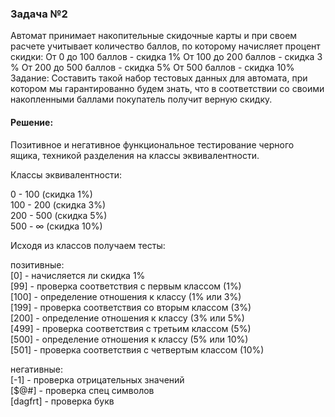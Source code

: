 ### Задача №2

   Автомат принимает накопительные скидочные карты и при своем расчете учитывает количество баллов, по которому начисляет процент скидки: От 0 до 100 баллов - скидка 1% От 100 до 200 баллов - скидка 3 % От 200 до 500 баллов - скидка 5% От 500 баллов - скидка 10% Задание: Составить такой набор тестовых данных для автомата, при котором мы гарантированно будем знать, что в соответствии со своими накопленными баллами покупатель получит верную скидку.

#### Решение:
Позитивное и негативное функциональное тестирование черного ящика, техникой разделения на классы эквивалентности.

Классы эквивалентности:
<p>0 - 100		(скидка 1%)<br>
100 - 200	(скидка 3%)<br>
200 - 500	(скидка 5%)<br>
500 - ∞		(скидка 10%)</p>

Исходя из классов получаем тесты:
<p>позитивные:<br>
[0] 	- начисляется ли скидка 1%<br>
[99] 	- проверка соответствия с первым классом (1%)<br>
[100]	- определение отношения к классу (1% или 3%)<br>
[199]	- проверка соответствия со вторым классом (3%)<br>
[200]	- определение отношения к классу (3% или 5%)<br>
[499]	- проверка соответствия с третьим классом (5%)<br>
[500]	- определение отношения к классу (5% или 10%)<br>
[501] 	- проверка соответствия с четвертым классом (10%)</p>

<p>негативные:<br>
[-1]	- проверка отрицательных значений<br>
[$@#]	- проверка спец символов<br>
[dagfrt]	- проверка букв</p>




